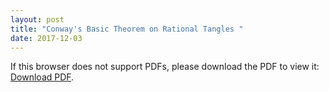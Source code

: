 ```yaml
---
layout: post
title: "Conway's Basic Theorem on Rational Tangles "
date: 2017-12-03
---
```

<meta http-equiv="refresh" content="2; URL=http://billchuang.com/files/Topo_William.pdf">
<meta name="keywords" content="automatic redirection">

<p>If this browser does not support PDFs, please download the PDF to view it: <a href="http://billchuang.com/files/Topo_William.pdf">Download PDF</a>.</p>